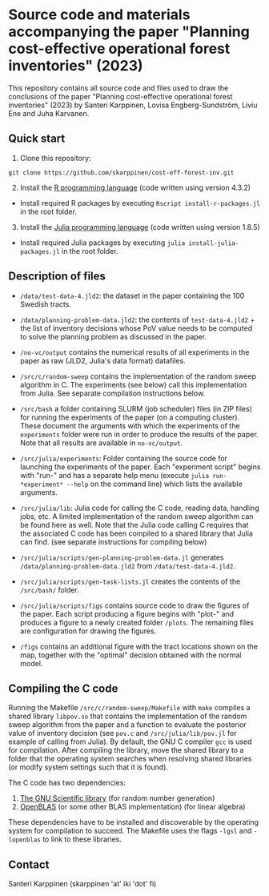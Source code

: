 # Source code and materials accompanying the paper "Planning cost-effective operational forest inventories" (2023)

This repository contains all source code and files used to draw the conclusions of the paper 
"Planning cost-effective operational forest inventories" (2023) by Santeri Karppinen, Lovisa Engberg-Sundström,
Liviu Ene and Juha Karvanen.

## Quick start 

1. Clone this repository:
```
git clone https://github.com/skarppinen/cost-eff-forest-inv.git
```

2. Install the [R programming language](https://www.r-project.org/) (code written using version 4.3.2)

- Install required R packages by executing `Rscript install-r-packages.jl` in the root folder.

3. Install the [Julia programming language](https://julialang.org/) (code written using version 1.8.5) 

- Install required Julia packages by executing `julia install-julia-packages.jl` in the root folder.

## Description of files

- `/data/test-data-4.jld2`: the dataset in the paper containing the 100 Swedish tracts.

- `/data/planning-problem-data.jld2`: the contents of `test-data-4.jld2` + the list of inventory decisions whose PoV value needs to be computed to solve the planning problem as discussed in the paper. 

- `/no-vc/output` contains the numerical results of all experiments in the paper as raw (JLD2, Julia's data format) datafiles. 

- `/src/c/random-sweep` contains the implementation of the random sweep algorithm in C. The experiments (see below) call this implementation from Julia. See separate compilation instructions below. 

- `/src/bash` a folder containing SLURM (job scheduler) files (in ZIP files) for running the experiments of the paper (on a computing cluster). These document the arguments with which the experiments of the `experiments` folder were run in order to produce the results of the paper. Note that all results are available in `no-vc/output`. 

- `/src/julia/experiments`: Folder containing the source code for launching the experiments of the paper. Each "experiment script" begins with "run-" and has a separate help menu (execute `julia run-*experiment* --help` on the command line) which lists the available arguments. 

- `/src/julia/lib`: Julia code for calling the C code, reading data, handling jobs, etc. A limited implementation of the random sweep algorithm can be found here as well. Note that the Julia code calling C requires that the associated C code has been compiled to a shared library that Julia can find. (see separate instructions for compiling below)

- `/src/julia/scripts/gen-planning-problem-data.jl` generates `/data/planning-problem-data.jld2` from `/data/test-data-4.jld2`.

- `/src/julia/scripts/gen-task-lists.jl` creates the contents of the `/src/bash/` folder.

- `/src/julia/scripts/figs` contains source code to draw the figures of the paper. Each script producing a figure begins with "plot-" and produces a figure to a newly created folder `/plots`. The remaining files are configuration for drawing the figures.

- `/figs` contains an additional figure with the tract locations shown on the map, together with the "optimal" decision obtained with the normal model.

## Compiling the C code

Running the Makefile `/src/c/random-sweep/Makefile` with `make` compiles a shared library `libpov.so` that contains the implementation of the random sweep algorithm from the paper and a function to evaluate the posterior value of inventory decision (see `pov.c` and `/src/julia/lib/pov.jl` for example of calling from Julia). By default, the GNU C compiler `gcc` is used for compilation. 
After compiling the library, move the shared library to a folder that the operating system searches when resolving shared libraries (or modify system settings such that it is found).

The C code has two dependencies:

1. [The GNU Scientific library](https://www.gnu.org/software/gsl/) (for random number generation)
2. [OpenBLAS](https://www.openblas.net/) (or some other BLAS implementation) (for linear algebra)

These dependencies have to be installed and discoverable by the operating system for compilation to succeed. 
The Makefile uses the flags `-lgsl` and `-lopenblas` to link to these libraries.

## Contact

Santeri Karppinen (skarppinen 'at' iki 'dot' fi)
